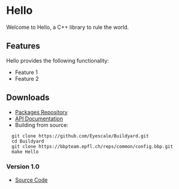 # Hello

Welcome to Hello, a C++ library to rule the world.

## Features

Hello provides the following functionality:
* Feature 1
* Feature 2

## Downloads

* [Packages Repository](https://bbpteam.epfl.ch/project/spaces/display/INFRA/Software+distribution)
* [API Documentation](https://bbpteam.epfl.ch/reps/common/Documentation.git/plain/index.html)
* Building from source:

```
  git clone https://github.com/Eyescale/Buildyard.git
  cd Buildyard
  git clone https://bbpteam.epfl.ch/reps/common/config.bbp.git
  make Hello
```

### Version 1.0

* [Source Code](https://bbpteam.epfl.ch/reps/common/Hello.git/snapshot/release-1.0.0.zip)
